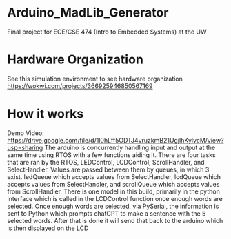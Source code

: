 # Arduino_MadLib_Generator
Final project for ECE/CSE 474 (Intro to Embedded Systems) at the UW

# Hardware Organization
See this simulation environment to see hardware organization
https://wokwi.com/projects/366925946850567169

# How it works
Demo Video: https://drive.google.com/file/d/1l0hLff5ODTJ4vruzkmB21UgjIhKylvcM/view?usp=sharing
The arduino is concurrently handling input and output at the same time using RTOS with a few 
functions aiding it. There are four tasks that are ran by the RTOS, LEDControl, LCDControl,
ScrollHandler, and SelectHandler. Values are passed between them by queues, in which 3 exist.
ledQueue which accepts values from SelectHandler, lcdQueue which accepts values from SelectHandler,
and scrollQueue which accepts values from ScrollHandler. There is one model in this build, primarily
in the python interface which is called in the LCDControl function once enough words are selected. 
Once enough words are selected, via PySerial, the information is sent to Python which prompts
chatGPT to make a sentence with the 5 selected words. After that is done it will send that back
to the arduino which is then displayed on the LCD
